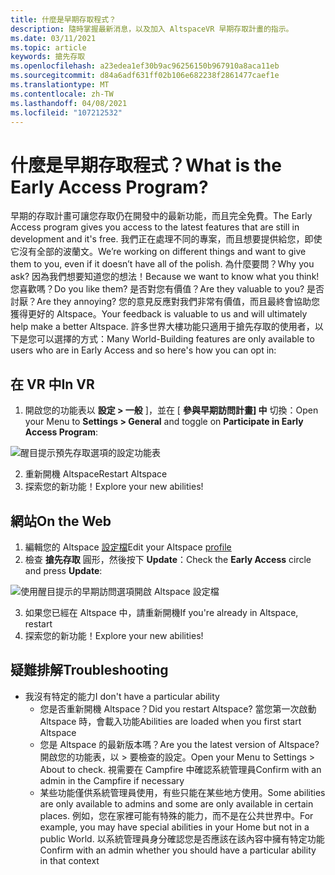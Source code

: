 ```yaml
---
title: 什麼是早期存取程式？
description: 隨時掌握最新消息，以及加入 AltspaceVR 早期存取計畫的指示。
ms.date: 03/11/2021
ms.topic: article
keywords: 搶先存取
ms.openlocfilehash: a23edea1ef30b9ac96256150b967910a8aca11eb
ms.sourcegitcommit: d84a6adf631ff02b106e682238f2861477caef1e
ms.translationtype: MT
ms.contentlocale: zh-TW
ms.lasthandoff: 04/08/2021
ms.locfileid: "107212532"
---
```

# <a name="what-is-the-early-access-program"></a><span data-ttu-id="a6476-104">什麼是早期存取程式？</span><span class="sxs-lookup"><span data-stu-id="a6476-104">What is the Early Access Program?</span></span>

<span data-ttu-id="a6476-105">早期的存取計畫可讓您存取仍在開發中的最新功能，而且完全免費。</span><span class="sxs-lookup"><span data-stu-id="a6476-105">The Early Access program gives you access to the latest features that are still in development and it's free.</span></span> <span data-ttu-id="a6476-106">我們正在處理不同的專案，而且想要提供給您，即使它沒有全部的波蘭文。</span><span class="sxs-lookup"><span data-stu-id="a6476-106">We’re working on different things and want to give them to you, even if it doesn’t have all of the polish.</span></span> <span data-ttu-id="a6476-107">為什麼要問？</span><span class="sxs-lookup"><span data-stu-id="a6476-107">Why you ask?</span></span> <span data-ttu-id="a6476-108">因為我們想要知道您的想法！</span><span class="sxs-lookup"><span data-stu-id="a6476-108">Because we want to know what you think!</span></span> <span data-ttu-id="a6476-109">您喜歡嗎？</span><span class="sxs-lookup"><span data-stu-id="a6476-109">Do you like them?</span></span> <span data-ttu-id="a6476-110">是否對您有價值？</span><span class="sxs-lookup"><span data-stu-id="a6476-110">Are they valuable to you?</span></span> <span data-ttu-id="a6476-111">是否討厭？</span><span class="sxs-lookup"><span data-stu-id="a6476-111">Are they annoying?</span></span> <span data-ttu-id="a6476-112">您的意見反應對我們非常有價值，而且最終會協助您獲得更好的 Altspace。</span><span class="sxs-lookup"><span data-stu-id="a6476-112">Your feedback is valuable to us and will ultimately help make a better Altspace.</span></span> <span data-ttu-id="a6476-113">許多世界大樓功能只適用于搶先存取的使用者，以下是您可以選擇的方式：</span><span class="sxs-lookup"><span data-stu-id="a6476-113">Many World-Building features are only available to users who are in Early Access and so here's how you can opt in:</span></span>

## <a name="in-vr"></a><span data-ttu-id="a6476-114">在 VR 中</span><span class="sxs-lookup"><span data-stu-id="a6476-114">In VR</span></span>

1. <span data-ttu-id="a6476-115">開啟您的功能表以 **設定 > 一般** ]，並在 [ **參與早期訪問計畫] 中** 切換：</span><span class="sxs-lookup"><span data-stu-id="a6476-115">Open your Menu to **Settings > General** and toggle on **Participate in Early Access Program**:</span></span>

![醒目提示預先存取選項的設定功能表](images/early-access-img-01.png)

2. <span data-ttu-id="a6476-117">重新開機 Altspace</span><span class="sxs-lookup"><span data-stu-id="a6476-117">Restart Altspace</span></span>
3. <span data-ttu-id="a6476-118">探索您的新功能！</span><span class="sxs-lookup"><span data-stu-id="a6476-118">Explore your new abilities!</span></span>

## <a name="on-the-web"></a><span data-ttu-id="a6476-119">網站</span><span class="sxs-lookup"><span data-stu-id="a6476-119">On the Web</span></span>

1. <span data-ttu-id="a6476-120">編輯您的 Altspace [設定檔](https://account.altvr.com/users/sign_in)</span><span class="sxs-lookup"><span data-stu-id="a6476-120">Edit your Altspace [profile](https://account.altvr.com/users/sign_in)</span></span>
2. <span data-ttu-id="a6476-121">檢查 **搶先存取** 圓形，然後按下 **Update**：</span><span class="sxs-lookup"><span data-stu-id="a6476-121">Check the **Early Access** circle and press **Update**:</span></span>

![使用醒目提示的早期訪問選項開啟 Altspace 設定檔](images/early-access-img-02.png)

3. <span data-ttu-id="a6476-123">如果您已經在 Altspace 中，請重新開機</span><span class="sxs-lookup"><span data-stu-id="a6476-123">If you're already in Altspace, restart</span></span>
4. <span data-ttu-id="a6476-124">探索您的新功能！</span><span class="sxs-lookup"><span data-stu-id="a6476-124">Explore your new abilities!</span></span>

## <a name="troubleshooting"></a><span data-ttu-id="a6476-125">疑難排解</span><span class="sxs-lookup"><span data-stu-id="a6476-125">Troubleshooting</span></span>

* <span data-ttu-id="a6476-126">我沒有特定的能力</span><span class="sxs-lookup"><span data-stu-id="a6476-126">I don't have a particular ability</span></span>
    * <span data-ttu-id="a6476-127">您是否重新開機 Altspace？</span><span class="sxs-lookup"><span data-stu-id="a6476-127">Did you restart Altspace?</span></span> <span data-ttu-id="a6476-128">當您第一次啟動 Altspace 時，會載入功能</span><span class="sxs-lookup"><span data-stu-id="a6476-128">Abilities are loaded when you first start Altspace</span></span>
    * <span data-ttu-id="a6476-129">您是 Altspace 的最新版本嗎？</span><span class="sxs-lookup"><span data-stu-id="a6476-129">Are you the latest version of Altspace?</span></span> <span data-ttu-id="a6476-130">開啟您的功能表，以 > 要檢查的設定。</span><span class="sxs-lookup"><span data-stu-id="a6476-130">Open your Menu to Settings > About to check.</span></span> <span data-ttu-id="a6476-131">視需要在 Campfire 中確認系統管理員</span><span class="sxs-lookup"><span data-stu-id="a6476-131">Confirm with an admin in the Campfire if necessary</span></span>
    * <span data-ttu-id="a6476-132">某些功能僅供系統管理員使用，有些只能在某些地方使用。</span><span class="sxs-lookup"><span data-stu-id="a6476-132">Some abilities are only available to admins and some are only available in certain places.</span></span> <span data-ttu-id="a6476-133">例如，您在家裡可能有特殊的能力，而不是在公共世界中。</span><span class="sxs-lookup"><span data-stu-id="a6476-133">For example, you may have special abilities in your Home but not in a public World.</span></span> <span data-ttu-id="a6476-134">以系統管理員身分確認您是否應該在該內容中擁有特定功能</span><span class="sxs-lookup"><span data-stu-id="a6476-134">Confirm with an admin whether you should have a particular ability in that context</span></span>